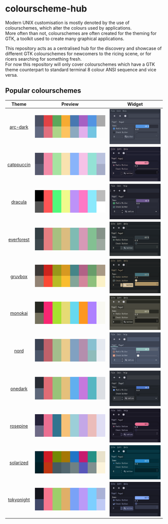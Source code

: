 # colourscheme-hub

Modern UNIX customisation is mostly denoted by the use of colourschemes, which alter the colours used by applications.\
More often than not, colourschemes are often created for the theming for GTK, a toolkit used to create many graphical applications.

This repository acts as a centralised hub for the discovery and showcase of different GTK colourschemes for newcomers to the ricing scene, or for ricers searching for something fresh.\
For now this repository will only cover colourschemes which have a GTK theme counterpart to standard terminal 8 colour ANSI sequence and vice versa.

## Popular colourschemes
| Theme                                | Preview                                                   | Widget
| -------------------------------------| --------------------------------------------------------- | ---------------------------------------|
| <p align="center">[arc-dark](https://github.com/Narmis-E/colourscheme-hub/tree/main/arc-dark)</p> | <img src="arc-dark/arc_dark_palette.png" alt="Arc Dark"></img> | <img src="arc-dark/arc_dark.png" alt="Arc Dark"></img> |
| <p align="center">[catppuccin](https://github.com/Narmis-E/colourscheme-hub/tree/main/catppuccin)</p> | <img src="catppuccin/catppuccin_palette.png" alt="Catppuccin"></img> | <img src="catppuccin/catppuccin.png" alt="Catppuccin"></img> |
| <p align="center">[dracula](https://github.com/Narmis-E/colourscheme-hub/tree/main/dracula)</p> | <img src="dracula/dracula_palette.png" alt="Dracula"></img> | <img src="dracula/dracula.png" alt="Dracula"></img> |
| <p align="center">[everforest](https://github.com/Narmis-E/colourscheme-hub/blob/main/everforest/)</p> | <img src="everforest/everforest_palette.png" alt="Everforest"></img> | <img src="everforest/everforest.png" alt="Everforest"></img> |
| <p align="center">[gruvbox](https://github.com/Narmis-E/colourscheme-hub/blob/main/gruvbox/)</p> | <img src="gruvbox/gruvbox_palette.png" alt="Gruvbox"></img> | <img src="gruvbox/gruvbox.png" alt="Gruvbox"></img> |
| <p align="center">[monokai](https://github.com/Narmis-E/colourscheme-hub/tree/main/monokai)</p> | <img src="monokai/monokai_palette.png" alt="Monokai"></img> | <img src="monokai/monokai.png" alt="Monokai"></img> |
| <p align="center">[nord](https://github.com/Narmis-E/colourscheme-hub/tree/main/nord)</p> | <img src="nord/nord_palette.png" alt="Nord"></img> | <img src="nord/nord.png" alt="Nord"></img> |
| <p align="center">[onedark](https://github.com/Narmis-E/colourscheme-hub/blob/main/onedark/)</p> | <img src="onedark/onedark_palette.png" alt="One Dark"></img> | <img src="onedark/onedark.png" alt="One Dark"></img> |
| <p align="center">[rosepine](https://github.com/Narmis-E/colourscheme-hub/blob/main/rosepine/)</p> | <img src="rosepine/rosepine_palette.png" alt="Rosepine"></img> | <img src="rosepine/rosepine.png" alt="Rosepine"></img> |
| <p align="center">[solarized](https://github.com/Narmis-E/colourscheme-hub/blob/main/solarized/)</p> | <img src="solarized/solarized_palette.png" alt="Solarized"></img> | <img src="solarized/solarized.png" alt="Solarized"></img> |
| <p align="center">[tokyonight](https://github.com/Narmis-E/colourscheme-hub/blob/main/tokyonight/)</p> | <img src="tokyonight/tokyonight_palette.png" alt="Tokyonight"></img> | <img src="tokyonight/tokyonight.png" alt="Tokyonight"></img> |

